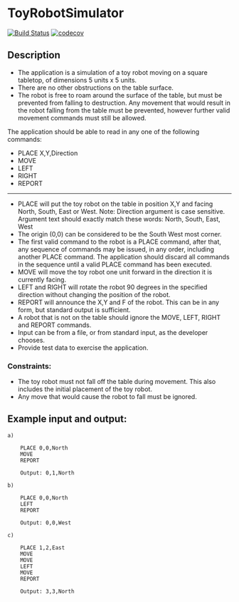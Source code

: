 # ToyRobotSimulator

[![Build Status](https://travis-ci.org/prad9/ToyRobotSimulator.svg?branch=master)](https://travis-ci.org/prad9/ToyRobotSimulator/)
[![codecov](https://codecov.io/gh/prad9/ToyRobotSimulator/branch/master/graph/badge.svg)](https://codecov.io/gh/prad9/ToyRobotSimulator)

## Description
- The application is a simulation of a toy robot moving on a square tabletop, of dimensions 5 units x 5 units.
- There are no other obstructions on the table surface.
- The robot is free to roam around the surface of the table, but must be prevented from falling to destruction. Any movement that would result in the robot falling from the table must be prevented, however further valid movement commands must still be allowed.

The application should be able to read in any one of the following commands:

- PLACE X,Y,Direction
- MOVE
- LEFT
- RIGHT
- REPORT
---
- PLACE will put the toy robot on the table in position X,Y and facing North, South, East or West.
	Note: Direction argument is case sensitive. Argument text should exactly match these words: North, South, East, West
- The origin (0,0) can be considered to be the South West most corner.
- The first valid command to the robot is a PLACE command, after that, any sequence of commands may be issued, in any order, including another PLACE command. 
The application should discard all commands in the sequence until a valid PLACE command has been executed.
- MOVE will move the toy robot one unit forward in the direction it is currently facing.
- LEFT and RIGHT will rotate the robot 90 degrees in the specified direction without changing the position of the robot.
- REPORT will announce the X,Y and F of the robot. This can be in any form, but standard output is sufficient.
- A robot that is not on the table should ignore the MOVE, LEFT, RIGHT and REPORT commands.
- Input can be from a file, or from standard input, as the developer chooses.
- Provide test data to exercise the application.

### Constraints:
- The toy robot must not fall off the table during movement. This also includes the initial
placement of the toy robot.
- Any move that would cause the robot to fall must be ignored.Example input and output:
 ---
	a)

		PLACE 0,0,North
		MOVE
		REPORT

		Output: 0,1,North

	b)

		PLACE 0,0,North
		LEFT
		REPORT

		Output: 0,0,West

	c)

		PLACE 1,2,East
		MOVE
		MOVE
		LEFT
		MOVE
		REPORT

		Output: 3,3,North